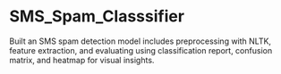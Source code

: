 # SMS_Spam_Classsifier
Built an SMS spam detection model includes preprocessing with NLTK, feature extraction, and evaluating using classification report, confusion matrix, and heatmap for visual insights.
